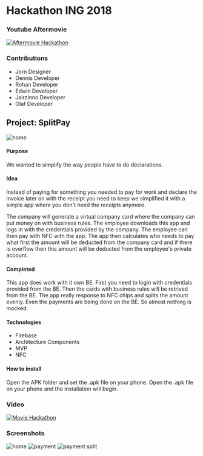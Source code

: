 # Hackathon ING 2018

### Youtube Aftermovie

[![Aftermovie Hackathon](http://img.youtube.com/vi/58CpXZtQ2G8/0.jpg)](https://www.youtube.com/watch?v=58CpXZtQ2G8&feature=youtu.be)

### Contributions

+ Jorn      Designer
+ Dennis    Developer
+ Rohan     Developer
+ Edwin     Developer
+ Jairzinno Developer
+ Olaf      Developer

## Project: SplitPay

![home](https://github.com/Runman44/hackathon2018/tree/master/screenshots/homescreen.png "Home")

#### Purpose

We wanted to simplify the way people have to do declarations.

#### Idea

Instead of paying for something you needed to pay for work and declare the invoice later on with the receipt you need to keep we simplified it
with a simple app where you don't need the receipts anymore.

The company will generate a virtual company card where the company can put money on with business rules. The employee downloads this app and
logs in with the credentials provided by the company. The employee can then pay with NFC with the app. The app then calculates who needs to pay what
first the amount will be deducted from the company card and if there is overflow then this amount will be deducted from the employee's private account.

#### Completed

This app does work with it own BE. First you need to login with credentials provided from the BE. Then the cards with business rules will be retrived from the BE.
The app really response to NFC chips and splits the amount evenly. Even the payments are being done on the BE. So almost nothing is mocked.


#### Technologies

+ Firebase
+ Architecture Components
+ MVP
+ NFC

#### How to install

Open the APK folder and set the .apk file on your phone.
Open the .apk file on your phone and the installation will begin.

### Video

[![Movie Hackathon](http://img.youtube.com/vi/lgOh_hUn90Y/0.jpg)](https://www.youtube.com/watch?v=lgOh_hUn90Y)

### Screenshots

![home](https://github.com/Runman44/hackathon2018/tree/master/screenshots/homescreen.png "Home")
![payment](https://github.com/Runman44/hackathon2018/tree/master/screenshots/payment_only_company.png "payment only company")
![payment split](https://github.com/Runman44/hackathon2018/tree/master/screenshots/payment_split.png "payment split")
